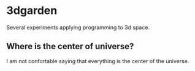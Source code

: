 # 3dgarden

Several experiments applying programming to 3d space.

## Where is the center of universe?

I am not confortable saying that everything is the center of the universe.
